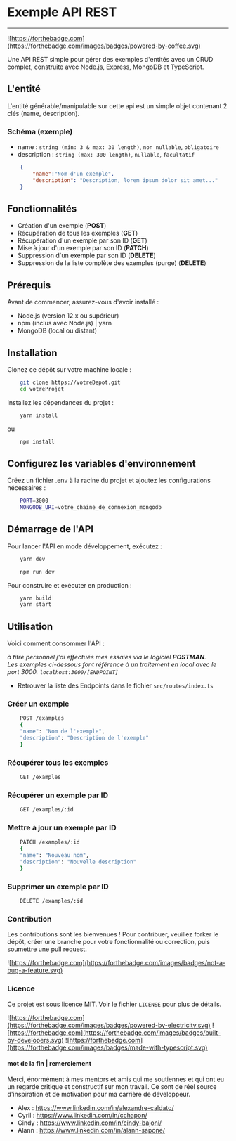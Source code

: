 # Exemple API REST

---

![https://forthebadge.com](https://forthebadge.com/images/badges/powered-by-coffee.svg)

Une API REST simple pour gérer des exemples d'entités avec un CRUD complet, construite avec Node.js, Express, MongoDB et TypeScript.

## L'entité

L'entité générable/manipulable sur cette api est un simple objet contenant 2 clés (name, description).

### Schéma (exemple)

- name : `string (min: 3 & max: 30 length)`, `non nullable`, `obligatoire`
- description : `string (max: 300 length)`, `nullable`,  `facultatif`

```json
    {
        "name":"Nom d'un exemple",
        "description": "Description, lorem ipsum dolor sit amet..."
    }
```

## Fonctionnalités

- Création d'un exemple (**POST**)
- Récupération de tous les exemples (**GET**)
- Récupération d'un exemple par son ID (**GET**)
- Mise à jour d'un exemple par son ID (**PATCH**)
- Suppression d'un exemple par son ID (**DELETE**)
- Suppression de la liste complète des exemples (purge) (**DELETE**)

## Prérequis

Avant de commencer, assurez-vous d'avoir installé :

- Node.js (version 12.x ou supérieur)
- npm (inclus avec Node.js) | yarn
- MongoDB (local ou distant)

## Installation

Clonez ce dépôt sur votre machine locale :

```bash
    git clone https://votreDepot.git
    cd votreProjet
```

Installez les dépendances du projet :

```bash
    yarn install
```

ou

```bash
    npm install
```

## Configurez les variables d'environnement

Créez un fichier .env à la racine du projet et ajoutez les configurations nécessaires :

```bash
    PORT=3000
    MONGODB_URI=votre_chaine_de_connexion_mongodb
```

## Démarrage de l'API

Pour lancer l'API en mode développement, exécutez :

```bash
    yarn dev
```

```bash
    npm run dev
```

Pour construire et exécuter en production :

```bash
    yarn build
    yarn start
```

## Utilisation

Voici comment consommer l'API :

*à titre personnel j'ai effectués mes essaies via le logiciel **POSTMAN**.  
Les exemples ci-dessous font référence à un traitement en local avec le port 3000. `localhost:3000/[ENDPOINT]`*

- Retrouver la liste des Endpoints dans le fichier `src/routes/index.ts`

### Créer un exemple

```bash
    POST /examples
    {
    "name": "Nom de l'exemple",
    "description": "Description de l'exemple"
    }
```

### Récupérer tous les exemples

```bash
    GET /examples
```

### Récupérer un exemple par ID

```bash
    GET /examples/:id
```

### Mettre à jour un exemple par ID

```bash
    PATCH /examples/:id
    {
    "name": "Nouveau nom",
    "description": "Nouvelle description"
    }
```

### Supprimer un exemple par ID

```bash
    DELETE /examples/:id
```

### Contribution

Les contributions sont les bienvenues ! Pour contribuer, veuillez forker le dépôt, créer une branche pour votre fonctionnalité ou correction, puis soumettre une pull request.

![https://forthebadge.com](https://forthebadge.com/images/badges/not-a-bug-a-feature.svg)

### Licence

Ce projet est sous licence MIT. Voir le fichier `LICENSE` pour plus de détails.

![https://forthebadge.com](https://forthebadge.com/images/badges/powered-by-electricity.svg)
![https://forthebadge.com](https://forthebadge.com/images/badges/built-by-developers.svg)
![https://forthebadge.com](https://forthebadge.com/images/badges/made-with-typescript.svg)


#### mot de la fin | remerciement

Merci, énormément à mes mentors et amis qui me soutiennes et qui ont eu un regarde critique et constructif sur mon travail. Ce sont de réel source d'inspiration et de motivation pour ma carrière de développeur.  

- Alex : https://www.linkedin.com/in/alexandre-caldato/
- Cyril : https://www.linkedin.com/in/cchapon/
- Cindy : https://www.linkedin.com/in/cindy-bajoni/
- Alann : https://www.linkedin.com/in/alann-sapone/